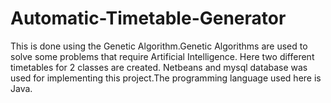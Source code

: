 # Automatic-Timetable-Generator

This is done using the Genetic Algorithm.Genetic Algorithms are used to solve some problems that require Artificial Intelligence.  Here two different timetables for 2 classes are created.
Netbeans and mysql database was used for implementing this project.The programming language used here is Java.
